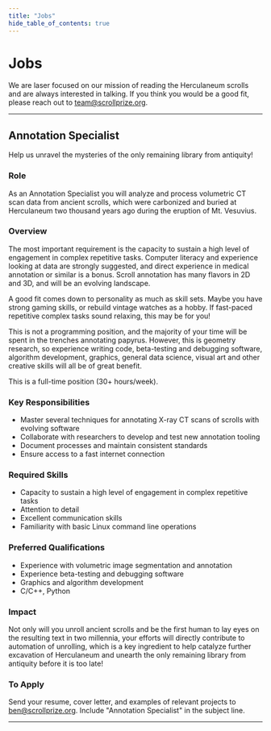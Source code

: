 ```yaml
---
title: "Jobs"
hide_table_of_contents: true
---
```


<head>
  <html data-theme="dark" />

  <meta
    name="description"
    content="A $1,000,000+ machine learning and computer vision competition"
  />

  <meta property="og:type" content="website" />
  <meta property="og:url" content="https://scrollprize.org" />
  <meta property="og:title" content="Vesuvius Challenge" />
  <meta
    property="og:description"
    content="A $1,000,000+ machine learning and computer vision competition"
  />
  <meta
    property="og:image"
    content="https://scrollprize.org/img/social/opengraph.jpg"
  />

  <meta property="twitter:card" content="summary_large_image" />
  <meta property="twitter:url" content="https://scrollprize.org" />
  <meta property="twitter:title" content="Vesuvius Challenge" />
  <meta
    property="twitter:description"
    content="A $1,000,000+ machine learning and computer vision competition"
  />
  <meta
    property="twitter:image"
    content="https://scrollprize.org/img/social/opengraph.jpg"
  />
</head>


# Jobs

We are laser focused on our mission of reading the Herculaneum scrolls and are always interested in talking.
If you think you would be a good fit, please reach out to team@scrollprize.org.

***

## Annotation Specialist 

Help us unravel the mysteries of the only remaining library from antiquity! 

### Role
As an Annotation Specialist you will analyze and process volumetric CT scan data from ancient scrolls, which were carbonized and buried at Herculaneum two thousand years ago during the eruption of Mt. Vesuvius. 

### Overview
The most important requirement is the capacity to sustain a high level of engagement in complex repetitive tasks. Computer literacy and experience looking at data are strongly suggested, and direct experience in medical annotation or similar is a bonus. Scroll annotation has many flavors in 2D and 3D, and will be an evolving landscape. 

A good fit comes down to personality as much as skill sets. Maybe you have strong gaming skills, or rebuild vintage watches as a hobby. If fast-paced repetitive complex tasks sound relaxing, this may be for you! 

This is not a programming position, and the majority of your time will be spent in the trenches annotating papyrus. However, this is geometry research, so experience writing code, beta-testing and debugging software, algorithm development, graphics, general data science, visual art and other creative skills will all be of great benefit. 

This is a full-time position (30+ hours/week). 

### Key Responsibilities
- Master several techniques for annotating X-ray CT scans of scrolls with evolving software
- Collaborate with researchers to develop and test new annotation tooling 
- Document processes and maintain consistent standards
- Ensure access to a fast internet connection

### Required Skills 
- Capacity to sustain a high level of engagement in complex repetitive tasks
- Attention to detail
- Excellent communication skills
- Familiarity with basic Linux command line operations 

### Preferred Qualifications
- Experience with volumetric image segmentation and annotation
- Experience beta-testing and debugging software
- Graphics and algorithm development
- C/C++, Python

### Impact
Not only will you unroll ancient scrolls and be the first human to lay eyes on the resulting text in two millennia, your efforts will directly contribute to automation of unrolling, which is a key ingredient to help catalyze further excavation of Herculaneum and unearth the only remaining library from antiquity before it is too late! 

### To Apply
Send your resume, cover letter, and examples of relevant projects to ben@scrollprize.org. Include "Annotation Specialist" in the subject line.

***



